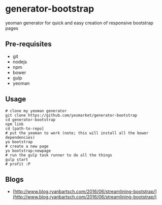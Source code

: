 # generator-bootstrap
yeoman generator for quick and easy creation of responsive bootstrap pages

## Pre-requisites
* git
* nodejs
* npm
* bower
* gulp
* yeoman

## Usage

	# clone my yeoman generator
    git clone https://github.com/yesmarket/generator-bootstrap
    cd generator-bootstrap
    npm link
    cd [path-to-repo]
    # put the yeoman to work (note; this will install all the bower dependencies)
    yo bootstrap
    # create a new page
    yo bootstrap:newpage
    # run the gulp task runner to do all the things
    gulp start
    # profit :P

## Blogs
* [http://www.blog.ryanbartsch.com/2016/06/streamlining-bootstrap/](http://www.blog.ryanbartsch.com/2016/06/streamlining-bootstrap/)
